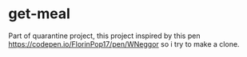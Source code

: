# get-meal
Part of quarantine project, this project inspired by this pen https://codepen.io/FlorinPop17/pen/WNeggor so i try to make a clone.
